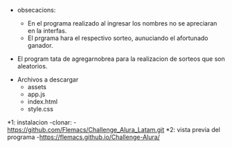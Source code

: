  + obsecacions: 
   * En el programa realizado al ingresar los nombres no se apreciaran en la interfas.
   * El prgrama hara el respectivo sorteo, aunuciando el afortunado ganador.
     
+ El program tata de agregarnobrea para la realizacion de sorteos que son aleatorios.

* Archivos a descargar
   - assets
  - app.js
  - index.html
  - style.css

*1: instalacion 
  -clonar:
    -https://github.com/Flemacs/Challenge_Alura_Latam.git
*2: vista previa del programa
  -https://flemacs.github.io/Challenge-Alura/

